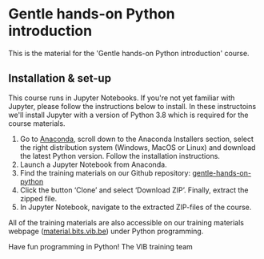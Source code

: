 # Gentle hands-on Python introduction
This is the material for the 'Gentle hands-on Python introduction' course. 

## Installation & set-up
This course runs in Jupyter Notebooks. If you're not yet familiar with Jupyter, please follow the instructions below to install. In these instructoins we'll install Jupyter with a version of Python 3.8 which is required for the course materials.   

1. Go to [Anaconda](https://www.anaconda.com/products/individual), scroll down to the Anaconda Installers section, select the right distribution system (Windows, MacOS or Linux) and download the latest Python version. Follow the installation instructions.
2. Launch a Jupyter Notebook from Anaconda.
3. Find the training materials on our Github repository: [gentle-hands-on-python](https://github.com/vibbits/gentle-hands-on-python/)
4. Click the button ‘Clone’ and select ‘Download ZIP’. Finally, extract the zipped file.
5. In Jupyter Notebook, navigate to the extracted ZIP-files of the course.

All of the training materials are also accessible on our training materials webpage ([material.bits.vib.be](https://material.bits.vib.be/)) under Python programming.

Have fun programming in Python!
The VIB training team
